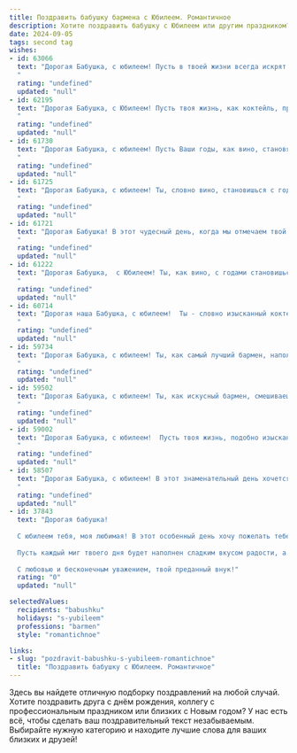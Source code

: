 ```yaml
---
title: Поздравить бабушку бармена с Юбилеем. Романтичное
description: Хотите поздравить бабушку с Юбилеем или другим праздником? Наш ИИ создаст незабываемое поздравление, а вы обязательно выделитесь среди других.  
date: 2024-09-05
tags: second tag
wishes:
- id: 63066
  text: "Дорогая Бабушка, с юбилеем! Пусть в твоей жизни всегда искрят  не только бокалы, но и глаза от счастья, а сердце поет, как чудесный коктейль, смешанный твоими умелыми руками. Ты - настоящая королева барной стойки, дарящая людям радость и хорошее настроение. Пусть каждый день будет наполнен любовью, теплом и благодарностью от тех, кого ты одариваешь своим обаянием и душевным теплом.
  "
  rating: "undefined"
  updated: "null"
- id: 62195
  text: "Дорогая Бабушка, с Юбилеем! Пусть твоя жизнь, как коктейль, приготовленный твоими умелыми руками, всегда будет искриться радостью, ароматом любви и сладостью счастливых мгновений. Желаю тебе крепкого здоровья, чтобы ты могла ещё долго радовать нас своим теплом и мудростью. С днем рождения!
  "
  rating: "undefined"
  updated: "null"
- id: 61730
  text: "Дорогая Бабушка, с юбилеем! Пусть Ваши годы, как вино, становятся только слаще и ароматнее, а душа — такой же светлой и доброй, как Ваш бар. Пусть Вас окружают только любовь, тепло и самые искренние улыбки.
  "
  rating: "undefined"
  updated: "null"
- id: 61725
  text: "Дорогая Бабушка, с юбилеем! Ты, словно вино, становишься с годами только лучше, благороднее и ароматнее. Пусть твоя жизнь всегда будет наполнена радостью, любовью, приятными встречами и, конечно же, вкуснейшими напитками,  которые ты с любовью готовишь.
  "
  rating: "undefined"
  updated: "null"
- id: 61721
  text: "Дорогая Бабушка! В этот чудесный день, когда мы отмечаем твой юбилей, я хочу сказать тебе, что ты — настоящий бармен жизни, умело смешивающий радости и горести, создавая неповторимый коктейль жизни. Пусть твоя душа всегда будет полна ярких красок, а каждый день будет наполнен свежими впечатлениями и любовью!
  "
  rating: "undefined"
  updated: "null"
- id: 61222
  text: "Дорогая Бабушка,  с Юбилеем! Ты, как вино, с годами становишься только  крепче и ароматнее, очаровывая всех своим неповторимым вкусом и душевным теплом. Каждый день ты творишь чудеса, смешивая ингредиенты  жизни в волшебные коктейли радости и любви. Желаю тебе оставаться всегда такой же яркой,  искрящейся и неповторимой!  🥂
  "
  rating: "undefined"
  updated: "null"
- id: 60714
  text: "Дорогая наша Бабушка, с юбилеем!  Ты - словно изысканный коктейль,  сотканный из любви, доброты и мудрости. Твои годы – это  прекрасная история,  наполненная яркими красками и  нежным ароматом  твоей души. Мы хотим, чтобы этот юбилей стал  неповторимым  праздником,  оставившим светлые воспоминания в твоем  сердце. Счастья тебе, здоровья и  бесконечной радости!
  "
  rating: "undefined"
  updated: "null"
- id: 59734
  text: "Дорогая Бабушка, с юбилеем! Ты, как самый лучший бармен, наполняешь наши жизни яркими красками,  радостью и любовью. Пусть каждый день будет таким же искрящимся, как твой алкогольный шедевр, а твоя душа всегда останется такой же молодой и прекрасной, как твоя улыбка! 🎉
  "
  rating: "undefined"
  updated: "null"
- id: 59502
  text: "Дорогая Бабушка, с юбилеем! Ты, как искусный бармен, смешиваешь в жизни разные ингредиенты – радость, любовь, мудрость – и создаешь неповторимый, яркий коктейль. Пусть твой  жизненный напиток всегда искрится  и согревает сердца близких!
  "
  rating: "undefined"
  updated: "null"
- id: 59002
  text: "Дорогая Бабушка, с юбилеем!  Пусть твоя жизнь, подобно изысканному коктейлю, всегда будет наполнена яркими красками, искрящимися эмоциями и сладкой ноткой счастья. Пусть каждый день будет прекрасной, как бокал шампанского, искрящийся радостью и любовью.  С юбилеем, любимая!
  "
  rating: "undefined"
  updated: "null"
- id: 58507
  text: "Дорогая Бабушка, с юбилеем! В этот знаменательный день хочется поднять бокал за тебя, за твою добрую душу и неугасимую любовь. Пусть твоя жизнь, как и твой праздничный коктейль, будет искриться радостью и вдохновением! 🥂
  "
  rating: "undefined"
  updated: "null"
- id: 37843
  text: "Дорогая бабушка!
  
  С юбилеем тебя, моя любимая! В этот особенный день хочу пожелать тебе море улыбок, ярких эмоций и здоровья на многие года вперёд. Ты, как настоящий бармен, умеешь смешивать вдохновение с нежностью, радость с заботой, и твоя жизнь — это удивительный коктейль из счастья и любви.
  
  Пусть каждый миг твоего дня будет наполнен сладким вкусом радости, а каждое мгновение — искренними объятиями родных и близких. Желаю тебе всегда оставаться такой же яркой, как солнечный день, и стойкой, как самый крепкий напиток.
  
  С любовью и бесконечным уважением, твой преданный внук!"
  rating: "0"
  updated: "null"

selectedValues:
  recipients: "babushku"
  holidays: "s-yubileem"
  professions: "barmen"
  style: "romantichnoe"

links:
- slug: "pozdravit-babushku-s-yubileem-romantichnoe"
  title: "Поздравить бабушку с Юбилеем. Романтичное"
---
```


Здесь вы найдете отличную подборку поздравлений на любой случай. 
Хотите поздравить друга с днём рождения, коллегу с профессиональным праздником или близких с Новым годом? У нас есть всё, чтобы сделать ваш поздравительный текст незабываемым. Выбирайте нужную категорию и находите лучшие слова для ваших близких и друзей!
